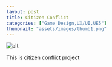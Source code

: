 ```yaml
---
layout: post
title: Citizen Conflict
categories: ["Game Design,UX/UI,UE5"]
thumbnail: "assets/images/thumb1.png"
---
```


![alt](https://github.com/Bibool/portfolio.github.io/blob/main/assets/cc_banner1.png?raw=true)

This is citizen conflict project
